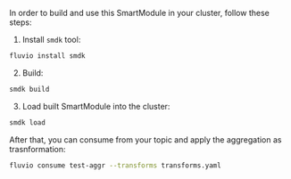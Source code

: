 In order to build and use this SmartModule in your cluster, follow these steps:

1. Install `smdk` tool:
```bash
fluvio install smdk
```
2. Build:
```bash
smdk build
```

3. Load built SmartModule into the cluster:
```bash
smdk load
```

After that, you can consume from your topic and apply the aggregation as trasnformation:
```bash
fluvio consume test-aggr --transforms transforms.yaml
```
